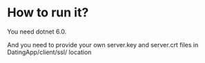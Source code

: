# How to run it?

You need dotnet 6.0.

And you need to provide your own server.key and server.crt files in DatingApp/client/ssl/ location

